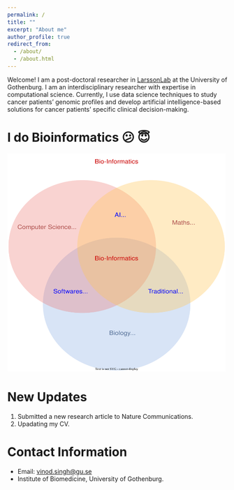 ```yaml
---
permalink: /
title: ""
excerpt: "About me"
author_profile: true
redirect_from: 
  - /about/
  - /about.html
---
```


Welcome! I am a post-doctoral researcher in [LarssonLab](https://www.gu.se/en/research/erik-larsson) at the University of Gothenburg. I am an interdisciplinary researcher with expertise in computational science. Currently, I use data science techniques to study cancer patients’ genomic profiles and develop artificial intelligence-based solutions for cancer patients’ specific clinical decision-making.


I do Bioinformatics :confused:	:innocent:  
======
<img src="../images/OnlyBioinforVenn_drawio.svg" alt="What is Bioinformatics?" style="height: 500px; width:500px;"/>

<!--![plot](../images/BioinformaticsVenn.svg)-->


New Updates
======
1. Submitted a new research article to Nature Communications.
1. Upadating my CV.

Contact Information
======
* Email: vinod.singh@gu.se
* Institute of Biomedicine, University of Gothenburg.

